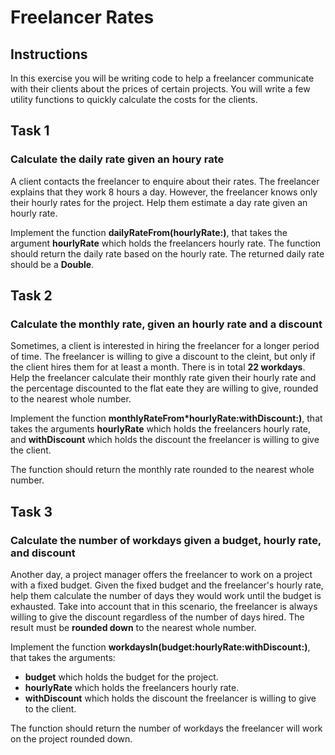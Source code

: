 # Freelancer Rates

## Instructions
In this exercise you will be writing code to help a freelancer communicate with their clients about the prices of certain projects. You will write a few utility functions to quickly calculate the costs for the clients.

## Task 1
### Calculate the daily rate given an houry rate
A client contacts the freelancer to enquire about their rates.
The freelancer explains that they work 8 hours a day. However, the freelancer knows only their hourly rates for the project. Help them estimate a day rate given an hourly rate.

Implement the function **dailyRateFrom(hourlyRate:)**, that takes the argument **hourlyRate** which holds the freelancers hourly rate.
The function should return the daily rate based on the hourly rate. The returned daily rate should be a **Double**.

## Task 2
### Calculate the monthly rate, given an hourly rate and a discount
Sometimes, a client is interested in hiring the freelancer for a longer period of time. The freelancer is willing to give a discount to the cleint, but only if the client hires them for at least a month.
There is in total **22 workdays**. Help the freelancer calculate their monthly rate given their hourly rate and the percentage discounted to the flat eate they are willing to give, rounded to the nearest whole number.

Implement the function **monthlyRateFrom*hourlyRate:withDiscount:)**, that takes the arguments **hourlyRate** which holds the freelancers hourly rate, and **withDiscount** which holds the discount the freelancer is willing to give the client.

The function should return the monthly rate rounded to the nearest whole number.

## Task 3
### Calculate the number of workdays given a budget, hourly rate, and discount
Another day, a project manager offers the freelancer to work on a project with a fixed budget. Given the fixed budget and the freelancer's hourly rate, help them calculate the number of days they would work until the budget is exhausted.
Take into account that in this scenario, the freelancer is always willing to give the discount regardless of the number of days hired.
The result must be **rounded down** to the nearest whole number.

Implement the function **workdaysIn(budget:hourlyRate:withDiscount:)**, that takes the arguments:
- **budget** which holds the budget for the project.
- **hourlyRate** which holds the freelancers hourly rate.
- **withDiscount** which holds the discount the freelancer is willing to give to the client.


The function should return the number of workdays the freelancer will work on the project rounded down.